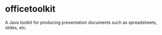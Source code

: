 # officetoolkit
A Java toolkit for producing presentation documents such as spreadsheets, slides, etc.
